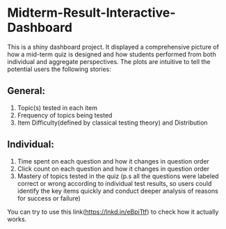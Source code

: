# Midterm-Result-Interactive-Dashboard

This is a shiny dashboard project. It displayed a comprehensive picture of how a mid-term quiz is designed and how students performed from both individual and aggregate perspectives. The plots are intuitive to tell the potential users the following stories:

## General:
1. Topic(s) tested in each item
2. Frequency of topics being tested
3. Item Difficulty(defined by classical testing theory) and Distribution

## Individual:
1. Time spent on each question and how it changes in question order
2. Click count on each question and how it changes in question order
3. Mastery of topics tested in the quiz
(p.s all the questions were labeled correct or wrong according to individual test results, so users could identify the key items quickly and conduct deeper analysis of reasons for success or failure)

You can try to use this link(https://lnkd.in/eBpiTtf) to check how it actually works.
